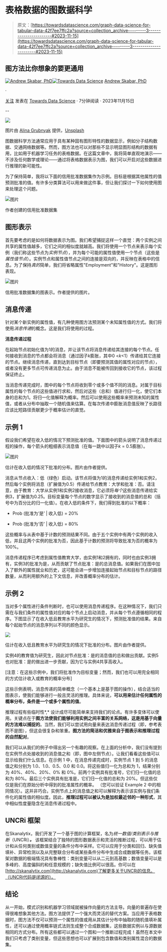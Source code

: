 # 表格数据的图数据科学

> 原文：[https://towardsdatascience.com/graph-data-science-for-tabular-data-42f7ee7ffc2a?source=collection_archive---------3-----------------------#2023-11-15](https://towardsdatascience.com/graph-data-science-for-tabular-data-42f7ee7ffc2a?source=collection_archive---------3-----------------------#2023-11-15)

## 图方法比你想象的要更通用

[](https://medium.com/@a.skabar_60534?source=post_page-----42f7ee7ffc2a--------------------------------)[![Andrew Skabar, PhD](../Images/75e090a35d3e5823d2148ddde6d36501.png)](https://medium.com/@a.skabar_60534?source=post_page-----42f7ee7ffc2a--------------------------------)[](https://towardsdatascience.com/?source=post_page-----42f7ee7ffc2a--------------------------------)[![Towards Data Science](../Images/a6ff2676ffcc0c7aad8aaf1d79379785.png)](https://towardsdatascience.com/?source=post_page-----42f7ee7ffc2a--------------------------------) [Andrew Skabar, PhD](https://medium.com/@a.skabar_60534?source=post_page-----42f7ee7ffc2a--------------------------------)

·

[关注](https://medium.com/m/signin?actionUrl=https%3A%2F%2Fmedium.com%2F_%2Fsubscribe%2Fuser%2F95140850a5ea&operation=register&redirect=https%3A%2F%2Ftowardsdatascience.com%2Fgraph-data-science-for-tabular-data-42f7ee7ffc2a&user=Andrew+Skabar%2C+PhD&userId=95140850a5ea&source=post_page-95140850a5ea----42f7ee7ffc2a---------------------post_header-----------) 发表在 [Towards Data Science](https://towardsdatascience.com/?source=post_page-----42f7ee7ffc2a--------------------------------) · 7分钟阅读 · 2023年11月15日[](https://medium.com/m/signin?actionUrl=https%3A%2F%2Fmedium.com%2F_%2Fvote%2Ftowards-data-science%2F42f7ee7ffc2a&operation=register&redirect=https%3A%2F%2Ftowardsdatascience.com%2Fgraph-data-science-for-tabular-data-42f7ee7ffc2a&user=Andrew+Skabar%2C+PhD&userId=95140850a5ea&source=-----42f7ee7ffc2a---------------------clap_footer-----------)

--

[](https://medium.com/m/signin?actionUrl=https%3A%2F%2Fmedium.com%2F_%2Fbookmark%2Fp%2F42f7ee7ffc2a&operation=register&redirect=https%3A%2F%2Ftowardsdatascience.com%2Fgraph-data-science-for-tabular-data-42f7ee7ffc2a&source=-----42f7ee7ffc2a---------------------bookmark_footer-----------)![](../Images/c1b00ed802dbce58ca13a455c1b4192b.png)

图片由 [Alina Grubnyak](https://unsplash.com/@alinnnaaaa?utm_source=medium&utm_medium=referral) 提供，[Unsplash](https://unsplash.com/?utm_source=medium&utm_medium=referral)

图数据科学方法通常应用于具有某种固有图形特性的数据显示，例如分子结构数据、交通网络数据等。然而，图方法也可以对那些不显示明显图形结构的数据有用，比如用于机器学习任务的表格数据。在这篇文章中，我将简单直观地演示——不涉及任何数学或理论——通过将表格数据表示为图，我们可以开启对这些数据进行推理的新可能性。

为了保持简单，我将以下面的信用批准数据集作为示例。目标是根据其他属性的值预测批准的值。有许多分类算法可以用来做这件事，但让我们探讨一下如何使用图来处理这个问题。

![图片](../Images/5c9d8631acca8431186b48634a5a7daa.png)

作者创建的信用批准数据集

## **图形表示**

首先要考虑的是如何将数据表示为图。我们希望捕捉这样一个直觉：两个实例之间共享的属性值越多，它们之间的相似度就越高。我们将使用一个节点来表示每个实例（我们称这些节点为*实例节点*），并为每个可能的属性值使用一个节点（这些是*属性值节点*）。实例节点和属性值节点之间的连接是双向的，并反映在表格中的信息。为了保持*真的*简单，我们将省略属性"Employment"和"History"。这是图形表现。

![图片](../Images/b89b75af439d9e6f32a9b460606b73e2.png)

信用批准数据集的图表示。作者提供的图片。

## **消息传递**

针对某个新实例的属性值，有几种使用图方法预测某个未知属性值的方式。我们将使用*消息传递*的概念。这是我们将使用的过程。

**消息传递过程**

在起始节点初始化值为1的消息，并让该节点将消息传递给其连接的每个节点。任何接收到消息的节点都会将消息（通过因子*k*膨胀，其中0 <*k*<1）传递给其它连接的节点。继续消息传递，直到达到目标节点（即要预测其值的属性对应的节点），或者没有更多节点可传递消息为止。由于消息不能被传回到接收它的节点，该过程保证终止。

当消息传递完成时，图中的每个节点将收到零个或多个值不同的消息。对属于目标属性的每个节点的这些值进行求和，然后对这些（总和）值进行归一化，使它们本身的总和为1。将归一化值解释为概率。然后可以使用这些概率来预测未知的属性值，或者从分布中抽取一个随机值来估算。在每次传递中膨胀消息值反映了长路径应该比短路径贡献更少于概率估计的直觉。

## 示例 1

假设我们希望在收入低的情况下预测批准的值。下面图中的箭头说明了消息传递过程的操作，每个箭头的粗细表示消息值（在每一跳中以因子*k* = 0.5膨胀）。

![图片](../Images/44b7c9fbc19ebfa5cae0e51c77b1a99a.png)

估计在收入低的情况下批准的分布。图片由作者提供。

消息从节点收入：低（绿色）启动。该节点将值为1的消息传递给实例1和实例2，然后每个实例将消息（扩展值为0.5）传递给节点教育：大学和批准：否。请注意，由于教育：大学从实例1和实例2接收消息，它必须将*每个*这些消息传递给实例3，扩展值为0.25。目标变量每个节点的数字显示了接收到的消息值的总和（括号中为百分比的归一化值）。在收入低的条件下，我们得到批准的以下概率：

+   Prob (批准为‘是’ | 收入低) = 20%

+   Prob (批准为‘否’ | 收入低) = 80%

这些概率与从表中基于计数的预测结果不同。由于五个实例中有两个实例的收入低，并且这两个实例的批准为否，因此基于计数的预测将导致批准为否的概率为100%。

消息传递程序已考虑到属性值教育大学，由实例1和2拥有的，同时也由实例3拥有，实例3的批准为是，从而贡献了节点批准：是的总消息值。如果我们在图中加入了额外的属性就业和历史，这可能会进一步增加连接起始节点和目标节点的路径数量，从而利用额外的上下文信息，并改善概率分布的估计。

## 示例 2

当对多个属性进行条件判断时，也可以使用消息传递程序。在这种情况下，我们只需在与我们条件的属性值对应的每个节点上启动消息，并从每个节点遵循相同的程序。下图显示了在收入低且教育水平为研究生的情况下，预测批准值的结果。来自每个起始节点的消息序列以不同的颜色显示。

![](../Images/40e2dab41ca2fec68a8b94ac90f5385f.png)

估计在收入低且教育水平为研究生的情况下批准的分布。图片由作者提供。

实例4的教育值为研究生，因此对节点批准：是的消息值的总和做出贡献。实例5也对批准：是的做出进一步贡献，因为它与实例4共享高收入。

[注意：在这些示例中，我们将批准作为目标变量；然而，我们也可以用完全相同的方式估计收入或教育的概率分布]

这些示例表明，消息传递的简单概念（一个基本上是基于图的操作），结合适当的图表示，使我们能够进行一般且灵活的推理。具体来说，**可以用来估计任何属性的概率分布，条件是一个或多个属性的值**。

推理过程有些临时性*,* 设计成尽可能简单来支持我们的论点。有许多变体可以使用。关键点在于**图方法使我们能够利用实例之间丰富的关系网络，这是用基于向量的方法难以捕捉的**。当然，我们可以尝试用向量来表达消息传递过程（即，参考表而不是图），但这会很复杂和笨重。**图方法的简洁和优雅来自于图表示和推理过程的自然配对**。

我们可以从我们的例子中得出另一个有趣的观察。在上面的分析中，我们没有提到在实例节点处接收到的消息值之和（即，图中左侧节点）。让我们看看这些值可以显示给我们什么信息。在示例 1 中，在消息传递完成时，实例节点 1 到 5 的消息值之和分别为 1.0、1.0、0.5、0.0 和 0.0。将这些值归一化为总和为 1，结果分别为 40%、40%、20%、0% 和 0%。前两个实例具有批准号，它们归一化值的总和为 80%。最后三个实例具有批准是，它们归一化值的总和为 20%。但这些仅仅是我们在原始分析中得到的批准属性的概率。 （您可以验证 Example 2 中的相同情况）。这并非巧合。实例节点上的消息值之和可以解释为表示该实例与我们条件化的属性值的相似度。因此，**推理过程可以被认为是加权最近邻的一种形式**，其中相似性度量隐含在消息传递过程中。

## UNCRi 框架

在Skanalytix，我们开发了一个基于图的计算框架，名为*统一数值/类别表示与推断*（UNCRi）***。*** 该框架结合了独特的图形数据表示和灵活的推断过程，可以用于估计和从任何类别或数值变量的条件分布中采样。它可以应用于分类和回归、缺失值填补、异常检测以及从完整联合分布或某些条件分布中生成合成数据等任务。该框架对数据的极端情况具有鲁棒性：类别变量可以从二元到高基数；数值变量可以是多峰的、高度偏斜的和任意规模的；缺失值比例可以很高。你可以在[http://skanalytix.com](http://skanalytix.com)了解更多关于UNCRi的信息。（UNCRi代码是闭源的）。

## 结论

从一开始，模式识别和机器学习领域就被操作向量的方法主导。向量的普遍存在使得很难想象其他方法。图方法提供了一个强大而灵活的替代方案。当应用于表格数据时，图方法不仅可以预测一个属性的值或用从其估计分布中抽取的随机值填补属性，还可以通过使用概率链式法则生成整个合成数据集，这些数据实例以与源数据相同的方式分布。所有这些都可以通过一个图和一个推断过程完成！虽然在本文中我们只考虑了类别变量，但这些思想也可以扩展到包含数值和类别属性混合的数据集。
